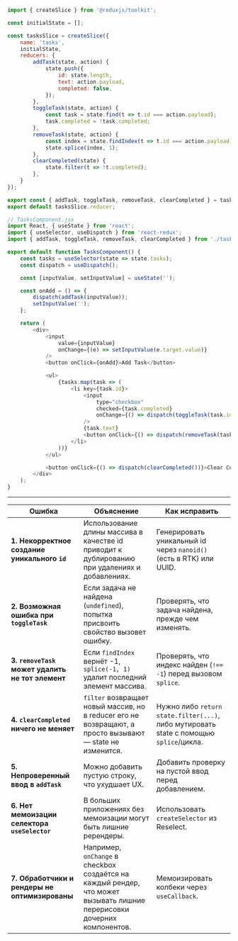 
```js
import { createSlice } from '@reduxjs/toolkit';

const initialState = [];

const tasksSlice = createSlice({
    name: 'tasks',
    initialState,
    reducers: {
        addTask(state, action) {
            state.push({
                id: state.length,
                text: action.payload,
                completed: false,
            });
        },
        toggleTask(state, action) {
            const task = state.find(t => t.id === action.payload);
            task.completed = !task.completed;
        },
        removeTask(state, action) {
            const index = state.findIndex(t => t.id === action.payload);
            state.splice(index, 1);
        },
        clearCompleted(state) {
            state.filter(t => !t.completed);
        },
    }
});

export const { addTask, toggleTask, removeTask, clearCompleted } = tasksSlice.actions;
export default tasksSlice.reducer;

// TasksComponent.jsx
import React, { useState } from 'react';
import { useSelector, useDispatch } from 'react-redux';
import { addTask, toggleTask, removeTask, clearCompleted } from './tasksSlice';

export default function TasksComponent() {
    const tasks = useSelector(state => state.tasks);
    const dispatch = useDispatch();

    const [inputValue, setInputValue] = useState('');

    const onAdd = () => {
        dispatch(addTask(inputValue));
        setInputValue('');
    };

    return (
        <div>
            <input
                value={inputValue}
                onChange={(e) => setInputValue(e.target.value)}
            />
            <button onClick={onAdd}>Add Task</button>

            <ul>
                {tasks.map(task => (
                    <li key={task.id}>
                        <input
                            type="checkbox"
                            checked={task.completed}
                            onChange={() => dispatch(toggleTask(task.id))}
                        />
                        {task.text}
                        <button onClick={() => dispatch(removeTask(task.id))}>Delete</button>
                    </li>
                ))}
            </ul>

            <button onClick={() => dispatch(clearCompleted())}>Clear Completed</button>
        </div>
    );
}
```

---

| Ошибка                                           | Объяснение                                                                                                              | Как исправить                                                                          |
| ------------------------------------------------ | ----------------------------------------------------------------------------------------------------------------------- | -------------------------------------------------------------------------------------- |
| **1. Некорректное создание уникального `id`**    | Использование длины массива в качестве id приводит к дублированию при удалениях и добавлениях.                          | Генерировать уникальный id через `nanoid()` (есть в RTK) или UUID.                     |
| **2. Возможная ошибка при `toggleTask`**         | Если задача не найдена (`undefined`), попытка присвоить свойство вызовет ошибку.                                        | Проверять, что задача найдена, прежде чем изменять.                                    |
| **3. `removeTask` может удалить не тот элемент** | Если `findIndex` вернёт -1, `splice(-1, 1)` удалит последний элемент массива.                                           | Проверять, что индекс найден (`!== -1`) перед вызовом `splice`.                        |
| **4. `clearCompleted` ничего не меняет**         | `filter` возвращает новый массив, но в reducer его не возвращают, а просто вызывают — state не изменится.               | Нужно либо `return state.filter(...)`, либо мутировать state с помощью `splice`/цикла. |
| **5. Непроверенный ввод в `addTask`**            | Можно добавить пустую строку, что ухудшает UX.                                                                          | Добавить проверку на пустой ввод перед добавлением.                                    |
| **6. Нет мемоизации селектора `useSelector`**    | В больших приложениях без мемоизации могут быть лишние ререндеры.                                                       | Использовать `createSelector` из Reselect.                                             |
| **7. Обработчики и рендеры не оптимизированы**   | Например, `onChange` в checkbox создаётся на каждый рендер, что может вызывать лишние перерисовки дочерних компонентов. | Мемоизировать колбеки через `useCallback`.                                             |

